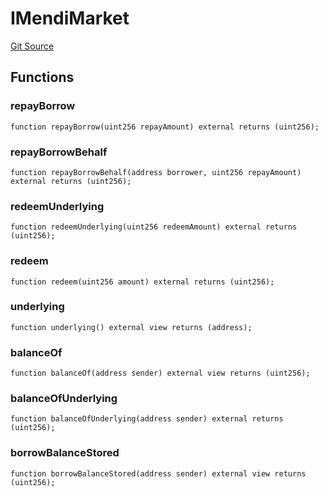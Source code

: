 # IMendiMarket
[Git Source](https://github.com/malda-protocol/malda-lending/blob/01abcfb9040cf303f2a5fc706b3c3af752e0b27a/src\migration\IMigrator.sol)


## Functions
### repayBorrow


```solidity
function repayBorrow(uint256 repayAmount) external returns (uint256);
```

### repayBorrowBehalf


```solidity
function repayBorrowBehalf(address borrower, uint256 repayAmount) external returns (uint256);
```

### redeemUnderlying


```solidity
function redeemUnderlying(uint256 redeemAmount) external returns (uint256);
```

### redeem


```solidity
function redeem(uint256 amount) external returns (uint256);
```

### underlying


```solidity
function underlying() external view returns (address);
```

### balanceOf


```solidity
function balanceOf(address sender) external view returns (uint256);
```

### balanceOfUnderlying


```solidity
function balanceOfUnderlying(address sender) external returns (uint256);
```

### borrowBalanceStored


```solidity
function borrowBalanceStored(address sender) external view returns (uint256);
```

